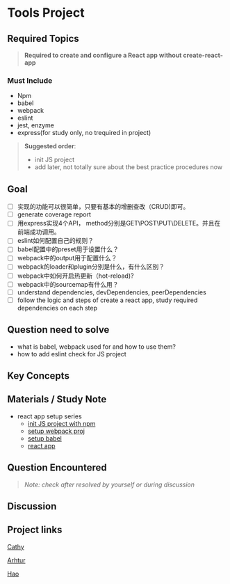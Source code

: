 # **Tools Project**

## **Required Topics**

>**Required to create and configure a React app without create-react-app**

### **Must Include**

- Npm
- babel
- webpack
- eslint
- jest, enzyme
- express(for study only, no trequired in project)

> **Suggested order**:
>
> - init JS project
> - add later, not totally sure about the best practice procedures now

## **Goal**
- [ ] 实现的功能可以很简单，只要有基本的增删查改（CRUD)即可。
- [ ] generate coverage report
- [ ] 用express实现4个API， method分别是GET\POST\PUT\DELETE。并且在前端成功调用。
- [ ] eslint如何配置自己的规则？
- [ ] babel配置中的preset用于设置什么？
- [ ] webpack中的output用于配置什么？
- [ ] webpack的loader和plugin分别是什么，有什么区别？
- [ ] webpack中如何开启热更新（hot-reload)?
- [ ] webpack中的sourcemap有什么用？
- [ ] understand dependencies, devDependencies, peerDependencies
- [ ] follow the logic and steps of create a react app, study required dependencies on each step

## **Question need to solve**

- what is babel, webpack used for and how to use them?
- how to add eslint check for JS project

## **Key Concepts**

## **Materials / Study Note**

- react app setup series
  - [init JS project with npm](https://www.robinwieruch.de/javascript-project-setup-tutorial)
  - [setup webpack proj](https://www.robinwieruch.de/webpack-setup-tutorial/)
  - [setup babel](https://www.robinwieruch.de/webpack-babel-setup-tutorial/)
  - [react app](https://www.robinwieruch.de/minimal-react-webpack-babel-setup)

## **Question Encountered**

>*Note: check after resolved by yourself or during discussion*

## **Discussion**

## **Project links**

[Cathy](~~)

[Arhtur](~~)

[Hao](~~)
